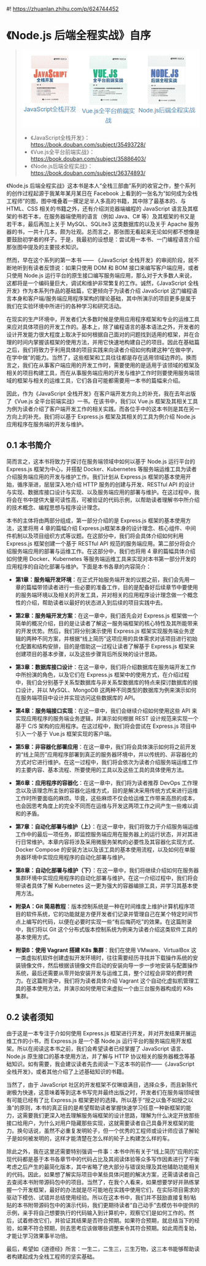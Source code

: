 #! https://zhuanlan.zhihu.com/p/624744452
# 《Node.js 后端全程实战》自序

> ![全栈系列作品](./img/FullStack.png)
>
> - 《JavaScript全栈开发》：https://book.douban.com/subject/35493728/
> - 《Vue.js全平台前端实战》：https://book.douban.com/subject/35886403/
> - 《Node.js后端全程实战》：https://book.douban.com/subject/36374893/

《Node.js 后端全程实战》这本书是本人“全栈三部曲”系列的收官之作，整个系列的创作过程起源于我某年某月某日在 Facebook 上看到的一张名为“如何成为全栈工程师”的图，图中堆叠着一摞足足半人多高的书籍，其中除了最基本的、与 HTML、CSS 相关的书籍之外，还有介绍浏览器端编程的 JavaScript 语言及其框架的书若干本，在服务器端使用的语言（例如 Java、C# 等）及其框架的书又是若干本，最后再加上关于 MySQL、SQLite3 这类数据库的以及关于 Apache 服务器的书，一共十几本，颇为壮观。总而言之，那张图无看起来无论如何都不想像是要鼓励初学者的样子。于是，我最初的设想是：尝试用一本书、一门编程语言介绍那张图中提及的主要技术知识。

然而，早在这个系列的第一本书 —— 《JavaScript 全栈开发》的审阅阶段，就不断地听到有读者反馈说：如果只使用 DOM 和 BOM 接口来编写客户端应用，或者只使用 Node.js 运行平台的原生接口编写服务端应用，那么对于大多数人来说，这都将是一个编码量巨大，调试和维护非常繁复的工作。诚然，《JavaScript 全栈开发》作为本系列作品的基础篇，它更倾向于为读者介绍 JavaScript 这门编程语言本身和客户端/服务端应用程序架构的理论基础，其中所演示的项目更多是属于我们在实验环境中所进行的各种学习和研究活动。

在现实的生产环境中，开发者们大多数时候是使用应用程序框架和专业的运维工具来应对具体项目的开发工作的。基本上，除了编程语言的基本语法之外，开发者的设计开发能力很大程度上取决于如何根据自己面对的问题找到适用的框架，并在合理的时间内掌握该框架的使用方法，并用它快速地构建自己的项目。因此在基础篇之后，我们将致力于利用具体的项目实践来向读者介绍如何构建这种“在做中学，在学中做”的能力。当然了，这些框架和工具往往都是存在适用领域边界的。换而言之，我们在从事客户端应用的开发工作时，需要使用的是适用于该领域的框架及相关的项目构建工具，而在从事服务端应用的开发与维护工作时则要使用服务端领域的框架与相关的运维工具，它们各自可能都需要用一本书的篇幅来介绍。

因此，作为《JavaScript 全栈开发》在客户端开发方向上的补充，我在去年出版了《Vue.js 全平台前端实战》一书。在该书中，我们以 Vue.js 框架及其相关工具为例为读者介绍了客户端开发工作的相关实践。而各位手中的这本书则是其在另一方向上的补充，我们将以基于 Express.js 框架及其相关的工具为例介绍 Node.js 应用程序在服务端的开发与维护。

## 0.1 本书简介

简而言之，这本书将致力于探讨在服务端领域中如何以基于 Node.js 运行平台的 Express.js 框架为中心，并搭配 Docker、Kubernetes 等服务端运维工具为读者介绍服务端应用的开发与维护工作。我们计划从 Express.js 框架的基本使用开始，循序渐进，层层深入地介绍 HTTP 服务的创建与开发、RESTful API 的设计与实现、数据库接口设计与实现、以及服务端应用的部署与维护。在这过程中，我将会在书中提供大量可读性高，可被验证的代码示例，以帮助读者理解书中所介绍的技术概念、编程思想与程序设计理念。

本书的主体将由两部分组成，第一部分介绍的是 Express.js 框架的基本使用方法，这里将用 4 章的篇幅介绍 Express.js框架本身的设计理念、核心组件、中间件机制以及项目组织方式等议题。在这部分中，我们将会具体介绍如何利用Express.js 框架创建一个基于 RESTful API 规范的服务端应用。第二部分将会介绍服务端应用的部署与运维工作。在这部分中，我们也将用 4 章的篇幅具体介绍如何使用 Docker、Kubernetes 等服务端运维工具来实现对本书第一部分开发的应用程序的自动化部署与维护。下面是本书各章的内容简介：

- **第1章：服务端开发环境**：在正式开始服务端开发的议题之前，我们会先用一章的篇幅带领读者进行一些必要的准备工作，目的是配备好后续章节中要使用的服务端环境以及相关的开发工具，并对相关的应用程序设计理念做一个概念性的介绍，帮助读者以最好的状态进入到后续的项目实践中去。

- **第2章：服务端开发方案**：在这一章中，我们首先会对 Express.js 框架做一个简单的概况介绍，目的是让读者了解这一服务端框架的核心特性及其所能带来的开发优势。然后，我们将分别演示使用 Express.js 框架实现服务端业务逻辑的两种不同方案，并根据“线上简历”这项应用的具体需求对该项目进行初始化配置和结构安排，目的是借助这一过程让读者了解基于 Express.js 框架来创建项目的基本步骤，以及这些步骤背后所反映的设计思路。

- **第3章：数据库接口设计**：在这一章中，我们将介绍数据库在服务端开发工作中所扮演的角色，以及它们在 Express.js 框架中的使用方式，在介绍过程中，我们会分别基于关系型数据库与非关系型数据库的特点来探讨数据库的接口设计，并以 MySQL、MongoDB 这两种不同类型的数据库为例来演示如何在服务端项目中设计并实现访问这些数据库的 API。

- **第4章：服务端接口实现**：在这一章中，我们会继续介绍如何使用这些 API 来实现应用程序的服务端业务逻辑，并演示如何根据 REST 设计规范来实现一个基于 C/S 架构的应用程序。在这过程中，我们将会尝试在 Express.js 项目中引入一个基于 Vue.js 框架实现的客户端。

- **第5章：非容器化部署应用**：在这一章中，我们将会具体演示如何将之前开发的“线上简历”应用程序部署到真正的服务器环境中，并以传统的、非容器化的方式对它进行维护。在这一过程中，我们将会依次为读者介绍服务端运维工作的主要内容、基本流程、所要使用的工具以及这些工具的具体使用方法。

- **第6章：应用程序的容器化**：在这一章中，我们将为读者推荐 DevOps 工作理念以及该理念所主张的容器化运维方式，目的是解决采用传统方式来进行运维工作时所要面临的麻烦。毕竟，这些麻烦不仅会给运维工作带来高昂的成本，也会因思考角度上的完全不同而在运维与开发这两项工作之间产生一些难以调和的矛盾。

- **第7章：自动化部署与维护（上）**：在这一章中，我们将致力于介绍服务端运维工作中的最后一项任务，即监控服务端应用在服务器上的运行状态，并对其进行日常维护。本章内容将涉及采用微服务架构的必要性及其容器化实现方式、Docker Compose 的安装方法以及该工具的基本使用流程，以及如何在单服务器环境中实现应用程序的自动化部署与维护。

- **第8章：自动化部署与维护（下）**：在这一章中，我们将继续介绍如何在服务器集群环境中实现应用程序的自动化部署与维护。在这一介绍过程中，我们将会带读者具体了解 Kubernetes 这一更为强大的容器编排工具，并学习其基本使用方法。

- **附录A：Git 简易教程**：版本控制系统是一种在时间维度上维护计算机程序项目的软件系统，它的功能就是方便开发者们记录并管理自己在某个特定时间节点上编写的代码，以便在必要时实现一些“有后悔药吃”的效果。在这篇附录中，我们将以 Git 这个分布式版本控制系统为例来为读者介绍这类软件工具的基本使用方式。

- **附录B：使用 Vagrant 搭建 K8s 集群**：我们在使用 VMware、VirtualBox 这一类虚拟机软件创建虚拟开发环境时，往往需要经历寻找并下载操作系统的安装镜像文件，然后根据该镜像文件启动的安装向导一步一步地安装与配置操作系统，最后还需要从零开始安装开发与运维工具，整个过程会非常的费时费力。在这篇附录中，我们将为读者具体介绍 Vagrant 这个自动化虚拟机管理工具的基本使用方法，并演示如何使用它来虚拟一个由三台服务器构成的 K8s 集群。
  
## 0.2 读者须知

由于这是一本专注于介如何使用 Express.js 框架进行开发，并对开发结果开展运维工作的小书，而 Express.js 是一个基 Node.js 运行平台的服务端应用开发框架。所以在阅读这本书之前，我们会希望读者已经掌握了 JavaScript 语言、Node.js 原生接口的基本使用方法，并了解与 HTTP 协议相关的服务器概念等基础知识。如有需要，我会建议读者先去阅读一下这本书的前作——《JavaScript全栈开发》，或者其他介绍了上述基础知识的书籍。

当然了，由于 JavaScript 社区的开发框架不仅琳琅满目，选择众多，而且新陈代谢极为快速，这意味着等到这本书写完并最终出版之时，开发者们在服务端领域很有可能已经有了比 Express.js 框架更好的选择。所以基于“授之以鱼不如授之以渔”的原则，本书的真正目的是希望帮助读者掌握快速学习任意一种新框架的能力，这需要我们更深入地去理解服务端框架的设计思路，理解为什么决定开放那些接口给用户，为什么对用户隐藏那些实现，这就需要读者自己具备开发框架的能力。换句话说，虽然不必重复发明轮子，但一个优秀的工程师或设计师应该了解轮子是如何被发明的，这样才能清楚在怎么样的轮子上构建怎么样的车。

除此之外，我在这里还需要特别强调一件事：本书中所有关于“线上简历”应用的实现代码都是基于本书各章节中的代码占比及其阅读体验等众多写作因素进行了平衡考虑之后产生的最简化版本，其中省略了绝大部分与错误处理及其他辅助功能相关的代码。因此，如果想了解实际项目中某些具体问题的解决方案，还需请读者自己去查阅本书附带源码包中的项目。当然了，在我个人看来，如果想要学好并熟练掌握一个开发框架，最好的办法就是尽可能地在实践中使用它们，在实际项目需求的驱动下模仿、试错并总结使用经验。所以在这本书中，我们并不鼓励直接复制/粘贴的本书附带源码包中的演示代码，我们更期待读者“自己动手”去模仿书中提供的示例，亲手将自己想要执行的代码输入到计算机中，观察它们是如何工作的。然后，试着修改它们，并验证其结果是否符合预期。如果符合预期，就总结当下的经验，如果不符合预期，则去思考应该做哪些调整来令其符合预期。如此周而复始，才能让学习效果事半功倍。

最后，希望如《道德经》所言：一生二，二生三，三生万物，这三本书能够帮助读者构建起成为全栈工程师的坚实基础。
